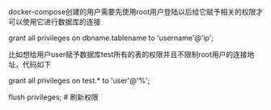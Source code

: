 docker-compose创建的用户需要先使用root用户登陆以后给它赋予相关的权限才可以使用它进行数据库的连接

grant all privileges on dbname.tablename to 'username'@'ip';

比如想给用户user赋予数据库test所有的表的权限并且不限制root用户的连接地址，代码如下

grant all privileges on test.* to 'user'@'%';

flush privileges; # 刷新权限